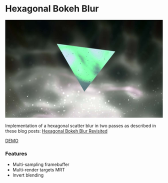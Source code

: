 # Hexagonal Bokeh Blur

![Hexagnoal Bokeh Blur Screenshot](https://github.com/robert-leitl/hexagonal-bokeh-blur/blob/main/cover.jpg?raw=true)

Implementation of a hexagonal scatter blur in two passes as described in these blog posts: [Hexagonal Bokeh Blur Revisited](https://colinbarrebrisebois.com/2017/04/18/hexagonal-bokeh-blur-revisited-part-1-basic-3-pass-version/)

[DEMO](https://robert-leitl.github.io/hexagonal-bokeh-blur/dist/?debug)

### Features
- Multi-sampling framebuffer
- Multi-render targets MRT
- Invert blending